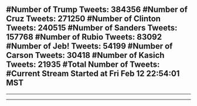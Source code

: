#Number of Trump Tweets: 384356
#Number of Cruz Tweets: 271250
#Number of Clinton Tweets: 240515
#Number of Sanders Tweets: 157768
#Number of Rubio Tweets: 83092
#Number of Jeb! Tweets: 54199
#Number of Carson Tweets: 30418
#Number of Kasich Tweets: 21935
#Total Number of Tweets:  
#Current Stream Started at Fri Feb 12 22:54:01 MST
---
---
---
